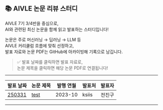 ## 📚 AIVLE 논문 리뷰 스터디

AIVLE 7기 3/4반을 중심으로,  
AI와 관련된 최신 논문을 함께 읽고 발표하는 스터디입니다!

논문은 주로 머신러닝 → 딥러닝 → LLM 등  
AIVLE 커리큘럼 흐름에 맞춰 선정하고,  
발표 자료와 논문 PDF는 GitHub에 아카이빙해 기록으로 남깁니다.

> ✅ 발표 날짜를 클릭하면 발표 자료로,  
> 논문 제목을 클릭하면 해당 논문 PDF로 연결됩니다!

---

| 발표 날짜 | 논문 제목 | 발행 연월 | 발표처 | 발표자 |
|-----------|------------|-----------|--------|--------|
| [250331](./presentations/week1/test.pdf) | [test](./papers/week1/test.pdf) | 2023-10 | ksiis | 전진구 |

---
